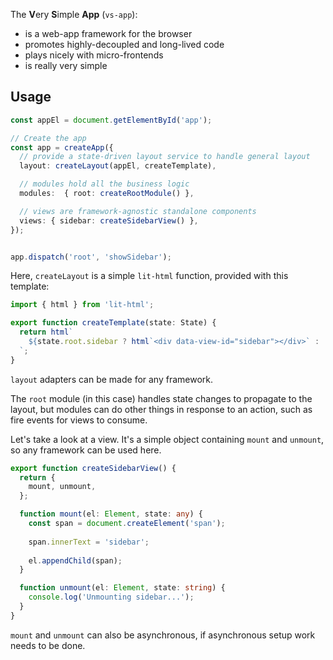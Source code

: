 The **V**ery **S**imple **App** (`vs-app`):

- is a web-app framework for the browser
- promotes highly-decoupled and long-lived code
- plays nicely with micro-frontends
- is really very simple

## Usage
```ts
const appEl = document.getElementById('app');

// Create the app
const app = createApp({
  // provide a state-driven layout service to handle general layout
  layout: createLayout(appEl, createTemplate),

  // modules hold all the business logic
  modules:  { root: createRootModule() },

  // views are framework-agnostic standalone components
  views: { sidebar: createSidebarView() },
});


app.dispatch('root', 'showSidebar');
```

Here, `createLayout` is a simple `lit-html` function, provided with this template:
```ts
import { html } from 'lit-html';

export function createTemplate(state: State) {
  return html`
    ${state.root.sidebar ? html`<div data-view-id="sidebar"></div>` : ''}
  `;
}
```
`layout` adapters can be made for any framework.

The `root` module (in this case) handles state changes to propagate to the layout, but modules can do other things in response to an action, such as fire events for views to consume.

Let's take a look at a view. It's a simple object containing `mount` and `unmount`, so any framework can be used here.

```ts
export function createSidebarView() {
  return {
    mount, unmount,
  };

  function mount(el: Element, state: any) {
    const span = document.createElement('span');
    
    span.innerText = 'sidebar';
    
    el.appendChild(span);
  }

  function unmount(el: Element, state: string) {
    console.log('Unmounting sidebar...');
  }
}
```
`mount` and `unmount` can also be asynchronous, if asynchronous setup work needs to be done.